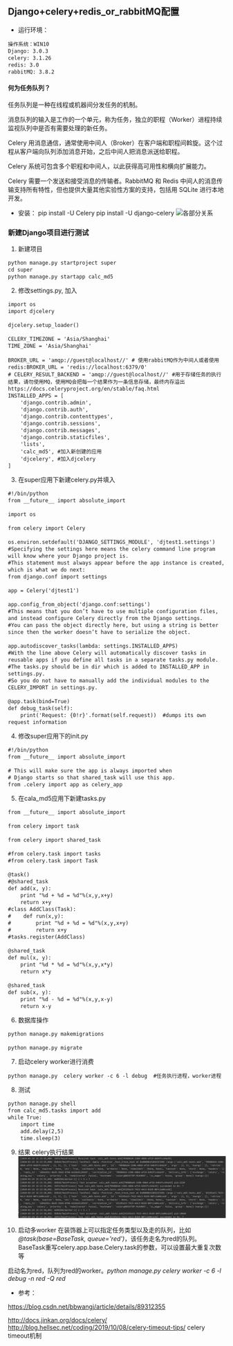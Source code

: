 ## Django+celery+redis_or_rabbitMQ配置
- 运行环境：
```
操作系统：WIN10
Django: 3.0.3
celery: 3.1.26
redis: 3.0
rabbitMQ: 3.8.2
```

#### 何为任务队列？
任务队列是一种在线程或机器间分发任务的机制。 

消息队列的输入是工作的一个单元，称为任务，独立的职程（Worker）进程持续监视队列中是否有需要处理的新任务。 

Celery 用消息通信，通常使用中间人（Broker）在客户端和职程间斡旋。这个过程从客户端向队列添加消息开始，之后中间人把消息派送给职程。 

Celery 系统可包含多个职程和中间人，以此获得高可用性和横向扩展能力。 

Celery 需要一个发送和接受消息的传输者。RabbitMQ 和 Redis 中间人的消息传输支持所有特性，但也提供大量其他实验性方案的支持，包括用 SQLite 进行本地开发。 
- 安装：
pip install -U Celery
pip install -U django-celery
![各部分关系](https://i.imgur.com/tcg7Adx.png)

### 新建Django项目进行测试
1. 新建项目
```
python manage.py startproject super
cd super
python manage.py startapp calc_md5
```
2. 修改settings.py, 加入
```
import os
import djcelery

djcelery.setup_loader()

CELERY_TIMEZONE = 'Asia/Shanghai'
TIME_ZONE = 'Asia/Shanghai'

BROKER_URL = 'amqp://guest@localhost//' # 使用rabbitMQ作为中间人或者使用redis:BROKER_URL = 'redis://localhost:6379/0'
# CELERY_RESULT_BACKEND = 'amqp://guest@localhost//' #用于存储任务的执行结果，请勿使用MQ，使用MQ会把每一个结果作为一条信息存储，最终内存溢出https://docs.celeryproject.org/en/stable/faq.html
INSTALLED_APPS = [
    'django.contrib.admin',
    'django.contrib.auth',
    'django.contrib.contenttypes',
    'django.contrib.sessions',
    'django.contrib.messages',
    'django.contrib.staticfiles',
    'lists',
    'calc_md5', #加入新创建的应用
    'djcelery', #加入djcelery
]
```
3. 在super应用下新建celery.py并填入
```
#!/bin/python
from __future__ import absolute_import
 
import os
 
from celery import Celery
 
os.environ.setdefault('DJANGO_SETTINGS_MODULE', 'djtest1.settings')
#Specifying the settings here means the celery command line program will know where your Django project is. 
#This statement must always appear before the app instance is created, which is what we do next: 
from django.conf import settings
 
app = Celery('djtest1')
 
app.config_from_object('django.conf:settings')
#This means that you don’t have to use multiple configuration files, and instead configure Celery directly from the Django settings.
#You can pass the object directly here, but using a string is better since then the worker doesn’t have to serialize the object.
 
app.autodiscover_tasks(lambda: settings.INSTALLED_APPS)
#With the line above Celery will automatically discover tasks in reusable apps if you define all tasks in a separate tasks.py module.
#The tasks.py should be in dir which is added to INSTALLED_APP in settings.py. 
#So you do not have to manually add the individual modules to the CELERY_IMPORT in settings.py.
 
@app.task(bind=True)
def debug_task(self):
    print('Request: {0!r}'.format(self.request))  #dumps its own request information
```
4. 修改super应用下的init.py
```
#!/bin/python
from __future__ import absolute_import
 
# This will make sure the app is always imported when
# Django starts so that shared_task will use this app.
from .celery import app as celery_app
```
5. 在cala_md5应用下新建tasks.py
```
from __future__ import absolute_import
 
from celery import task
 
from celery import shared_task
 
#from celery.task import tasks 
#from celery.task import Task 
 
@task()
#@shared_task
def add(x, y):
    print "%d + %d = %d"%(x,y,x+y)
    return x+y
#class AddClass(Task):
#    def run(x,y):
#        print "%d + %d = %d"%(x,y,x+y)
#        return x+y
#tasks.register(AddClass)
 
@shared_task
def mul(x, y):
    print "%d * %d = %d"%(x,y,x*y)
    return x*y
 
@shared_task
def sub(x, y):
    print "%d - %d = %d"%(x,y,x-y)
    return x-y
```
6. 数据库操作
```
python manage.py makemigrations
 
python manage.py migrate
```
7. 启动celery worker进行消费
```
python manage.py  celery worker -c 6 -l debug  #任务执行进程，worker进程
```
8. 测试
```
python manage.py shell
from calc_md5.tasks import add
while True:
    import time
    add.delay(2,5)
    time.sleep(3)
```
9. 结果
celery执行结果
![avatar](https://github.com/YoungMagic/Study/blob/master/media/celery.png)

10. 启动多worker
在装饰器上可以指定任务类型以及走的队列，比如 *@task(base=BaseTask, queue='red')*，该任务走名为red的队列。
BaseTask重写celery.app.base.Celery.task的参数，可以设置最大重复次数等

启动名为red，队列为red的worker。*python manage.py celery worker -c 6 -l debug -n red -Q red*

- 参考： 

https://blog.csdn.net/bbwangj/article/details/89312355 

http://docs.jinkan.org/docs/celery/
http://blog.hellsec.net/coding/2019/10/08/celery-timeout-tips/ celery timeout机制
